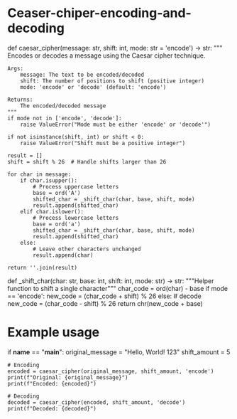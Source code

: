 # Ceaser-chiper-encoding-and-decoding
def caesar_cipher(message: str, shift: int, mode: str = 'encode') -> str:
    """
    Encodes or decodes a message using the Caesar cipher technique.
    
    Args:
        message: The text to be encoded/decoded
        shift: The number of positions to shift (positive integer)
        mode: 'encode' or 'decode' (default: 'encode')
    
    Returns:
        The encoded/decoded message
    """
    if mode not in ['encode', 'decode']:
        raise ValueError("Mode must be either 'encode' or 'decode'")
    
    if not isinstance(shift, int) or shift < 0:
        raise ValueError("Shift must be a positive integer")
    
    result = []
    shift = shift % 26  # Handle shifts larger than 26
    
    for char in message:
        if char.isupper():
            # Process uppercase letters
            base = ord('A')
            shifted_char = _shift_char(char, base, shift, mode)
            result.append(shifted_char)
        elif char.islower():
            # Process lowercase letters
            base = ord('a')
            shifted_char = _shift_char(char, base, shift, mode)
            result.append(shifted_char)
        else:
            # Leave other characters unchanged
            result.append(char)
    
    return ''.join(result)

def _shift_char(char: str, base: int, shift: int, mode: str) -> str:
    """Helper function to shift a single character"""
    char_code = ord(char) - base
    if mode == 'encode':
        new_code = (char_code + shift) % 26
    else:  # decode
        new_code = (char_code - shift) % 26
    return chr(new_code + base)

# Example usage
if __name__ == "__main__":
    original_message = "Hello, World! 123"
    shift_amount = 5
    
    # Encoding
    encoded = caesar_cipher(original_message, shift_amount, 'encode')
    print(f"Original: {original_message}")
    print(f"Encoded: {encoded}")
    
    # Decoding
    decoded = caesar_cipher(encoded, shift_amount, 'decode')
    print(f"Decoded: {decoded}")
